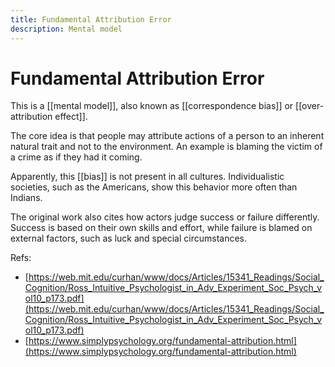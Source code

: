 ```yaml
---
title: Fundamental Attribution Error
description: Mental model
---
```


# Fundamental Attribution Error

This is a [[mental model]], also known as [[correspondence bias]] or [[over-attribution effect]]. 

The core idea is that people may attribute actions of a person to an inherent natural trait and not to the environment. An example is blaming the victim of a crime as if they had it coming. 

Apparently, this [[bias]] is not present in all cultures. Individualistic societies, such as the Americans, show this behavior more often than Indians. 

The original work also cites how actors judge success or failure differently. Success is based on their own skills and effort, while failure is blamed on external factors, such as luck and special circumstances. 

Refs:
- [https://web.mit.edu/curhan/www/docs/Articles/15341_Readings/Social_Cognition/Ross_Intuitive_Psychologist_in_Adv_Experiment_Soc_Psych_vol10_p173.pdf](https://web.mit.edu/curhan/www/docs/Articles/15341_Readings/Social_Cognition/Ross_Intuitive_Psychologist_in_Adv_Experiment_Soc_Psych_vol10_p173.pdf)
- [https://www.simplypsychology.org/fundamental-attribution.html](https://www.simplypsychology.org/fundamental-attribution.html)
